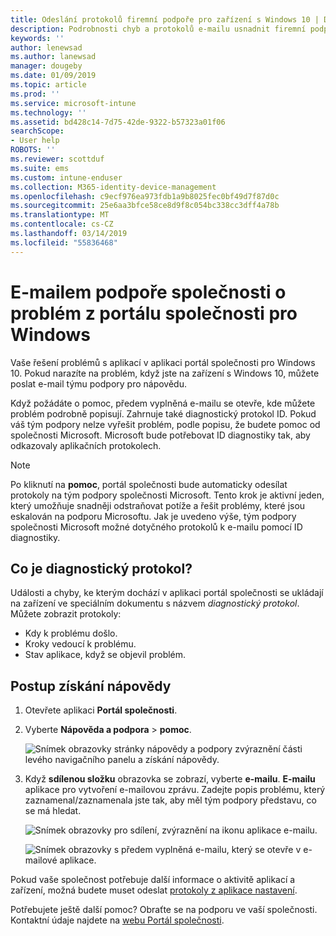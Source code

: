 ```yaml
---
title: Odeslání protokolů firemní podpoře pro zařízení s Windows 10 | Dokumentace Microsoftu
description: Podrobnosti chyb a protokolů e-mailu usnadnit firemní podpoře opravit problémy s aplikací
keywords: ''
author: lenewsad
ms.author: lanewsad
manager: dougeby
ms.date: 01/09/2019
ms.topic: article
ms.prod: ''
ms.service: microsoft-intune
ms.technology: ''
ms.assetid: bd428c14-7d75-42de-9322-b57323a01f06
searchScope:
- User help
ROBOTS: ''
ms.reviewer: scottduf
ms.suite: ems
ms.custom: intune-enduser
ms.collection: M365-identity-device-management
ms.openlocfilehash: c9ecf976ea973fdb1a9b8025fec0bf49d7f87d0c
ms.sourcegitcommit: 25e6aa3bfce58ce8d9f8c054bc338cc3dff4a78b
ms.translationtype: MT
ms.contentlocale: cs-CZ
ms.lasthandoff: 03/14/2019
ms.locfileid: "55836468"
---
```

# <a name="email-your-company-support-about-problem-from-company-portal-for-windows"></a>E-mailem podpoře společnosti o problém z portálu společnosti pro Windows

Vaše řešení problémů s aplikací v aplikaci portál společnosti pro Windows 10. Pokud narazíte na problém, když jste na zařízení s Windows 10, můžete poslat e-mail týmu podpory pro nápovědu. 

Když požádáte o pomoc, předem vyplněná e-mailu se otevře, kde můžete problém podrobně popisují. Zahrnuje také diagnostický protokol ID. Pokud váš tým podpory nelze vyřešit problém, podle popisu, že budete pomoc od společnosti Microsoft. Microsoft bude potřebovat ID diagnostiky tak, aby odkazovaly aplikačních protokolech.   


> [!Note]       
> Po kliknutí na **pomoc**, portál společnosti bude automaticky odesílat protokoly na tým podpory společnosti Microsoft. Tento krok je aktivní jeden, který umožňuje snadněji odstraňovat potíže a řešit problémy, které jsou eskalován na podporu Microsoftu. Jak je uvedeno výše, tým podpory společnosti Microsoft možné dotyčného protokolů k e-mailu pomocí ID diagnostiky.  

## <a name="what-is-a-diagnostic-log"></a>Co je diagnostický protokol?

Události a chyby, ke kterým dochází v aplikaci portál společnosti se ukládají na zařízení ve speciálním dokumentu s názvem _diagnostický protokol_. Můžete zobrazit protokoly:  
* Kdy k problému došlo.  
* Kroky vedoucí k problému.  
* Stav aplikace, když se objevil problém.   

## <a name="steps-to-get-help"></a>Postup získání nápovědy  

1. Otevřete aplikaci **Portál společnosti**.
2. Vyberte **Nápověda a podpora** > **pomoc**.  

   ![Snímek obrazovky stránky nápovědy a podpory zvýraznění části levého navigačního panelu a získání nápovědy.](./media/1812_UCP_Help_Support_Get_Help_Logs.png)    

3. Když **sdílenou složku** obrazovka se zobrazí, vyberte **e-mailu**. **E-mailu** aplikace pro vytvoření e-mailovou zprávu. Zadejte popis problému, který zaznamenal/zaznamenala jste tak, aby měl tým podpory představu, co se má hledat.  

   ![Snímek obrazovky pro sdílení, zvýraznění na ikonu aplikace e-mailu.](./media/1811_Mail_Logs_Windows_CPapp.png)  


   ![Snímek obrazovky s předem vyplněná e-mailu, který se otevře v e-mailové aplikace.](./media/1811_Get_Help_Email_Windows_CPapp.png)  

Pokud vaše společnost potřebuje další informace o aktivitě aplikací a zařízení, možná budete muset odeslat [protokoly z aplikace nastavení](send-logs-to-your-it-admin-settings-windows.md).  

Potřebujete ještě další pomoc? Obraťte se na podporu ve vaší společnosti. Kontaktní údaje najdete na [webu Portál společnosti](https://go.microsoft.com/fwlink/?linkid=2010980).  
